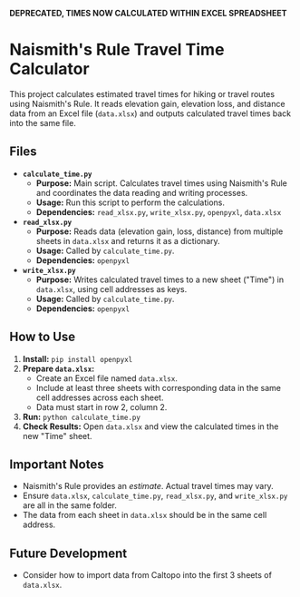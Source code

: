 **DEPRECATED, TIMES NOW CALCULATED WITHIN EXCEL SPREADSHEET**

# Naismith's Rule Travel Time Calculator

This project calculates estimated travel times for hiking or travel routes using Naismith's Rule. It reads elevation gain, elevation loss, and distance data from an Excel file (`data.xlsx`) and outputs calculated travel times back into the same file.

## Files

*   **`calculate_time.py`**
    *   **Purpose:** Main script. Calculates travel times using Naismith's Rule and coordinates the data reading and writing processes.
    *   **Usage:** Run this script to perform the calculations.
    *   **Dependencies:** `read_xlsx.py`, `write_xlsx.py`, `openpyxl`, `data.xlsx`
*   **`read_xlsx.py`**
    *   **Purpose:** Reads data (elevation gain, loss, distance) from multiple sheets in `data.xlsx` and returns it as a dictionary.
    *   **Usage:** Called by `calculate_time.py`.
    *   **Dependencies:** `openpyxl`
*   **`write_xlsx.py`**
    *   **Purpose:** Writes calculated travel times to a new sheet ("Time") in `data.xlsx`, using cell addresses as keys.
    *   **Usage:** Called by `calculate_time.py`.
    *   **Dependencies:** `openpyxl`

## How to Use

1.  **Install:** `pip install openpyxl`
2.  **Prepare `data.xlsx`:**
    *   Create an Excel file named `data.xlsx`.
    *   Include at least three sheets with corresponding data in the same cell addresses across each sheet.
    *   Data must start in row 2, column 2.
3.  **Run:** `python calculate_time.py`
4.  **Check Results:** Open `data.xlsx` and view the calculated times in the new "Time" sheet.

## Important Notes

*   Naismith's Rule provides an *estimate*. Actual travel times may vary.
*   Ensure `data.xlsx`, `calculate_time.py`, `read_xlsx.py`, and `write_xlsx.py` are all in the same folder.
* The data from each sheet in `data.xlsx` should be in the same cell address.

## Future Development

* Consider how to import data from Caltopo into the first 3 sheets of `data.xlsx`.

